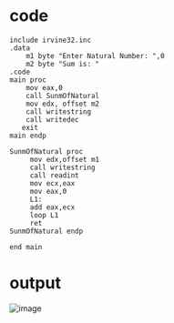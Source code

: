 # code 
```
include irvine32.inc
.data
	m1 byte "Enter Natural Number: ",0
	m2 byte "Sum is: "
.code
main proc
	mov eax,0
	call SunmOfNatural
	mov edx, offset m2
	call writestring
	call writedec
   exit
main endp

SunmOfNatural proc
	 mov edx,offset m1
	 call writestring
	 call readint
	 mov ecx,eax
	 mov eax,0
	 L1:
	 add eax,ecx
	 loop L1
	 ret
SunmOfNatural endp

end main

```
# output
![image](https://github.com/user-attachments/assets/f0dd30b7-efac-4d4e-83d7-287fdd48d28c)

